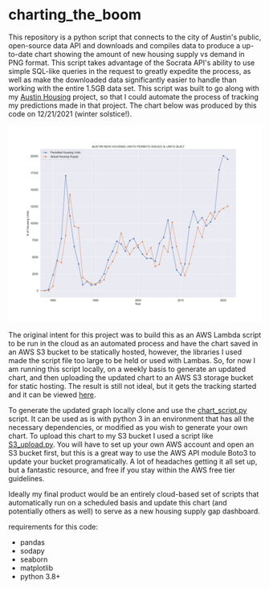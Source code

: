 # charting_the_boom

This repository is a python script that connects to the city of Austin's public, open-source data API and downloads and compiles data to produce a up-to-date chart showing the amount of new housing supply vs demand in PNG format. This script takes advantage of the Socrata API's ability to use simple SQL-like queries in the request to greatly expedite the process, as well as make the downloaded data significantly easier to handle than working with the entire 1.5GB data set. This script was built to go along with my [Austin Housing](https://nathaniel-j.github.io/Austin-Building-Boom/) project, so that I could automate the process of tracking my predictions made in that project. The chart below was produced by this code on 12/21/2021 (winter solstice!).


![chart](chart.png)

The original intent for this project was to build this as an AWS Lambda script to be run in the cloud as an automated process and have the chart saved in an AWS S3 bucket to be statically hosted, however, the libraries I used made the script file too large to be held or used with Lambas. So, for now I am running this script locally, on a weekly basis to generate an updated chart, and then uploading the updated chart to an AWS S3 storage bucket for static hosting. The result is still not ideal, but it gets the tracking started and it can be viewed [here](https://hellositeworld.s3.us-east-2.amazonaws.com/index.html).

To generate the updated graph locally clone and use the [chart_script.py](chart_script.py) script. It can be used as is with python 3 in an environment that has all the necessary dependencies, or modified as you wish to generate your own chart. To upload this chart to my S3 bucket I used a script like [S3_upload.py](S3_upload.py). You will have to set up your own AWS account and open an S3 bucket first, but this is a great way to use the AWS API module Boto3 to update your bucket programatically. A lot of headaches getting it all set up, but a fantastic resource, and free if you stay within the AWS free tier guidelines. 

Ideally my final product would be an entirely cloud-based set of scripts that automatically run on a scheduled basis and update this chart (and potentially others as well) to serve as a new housing supply gap dashboard. 


requirements for this code:
- pandas
- sodapy
- seaborn
- matplotlib
- python 3.8+ 
